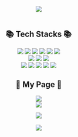 <div align=center>

<img src="https://capsule-render.vercel.app/api?type=cylinder&color=auto&height=100&section=header&text=Hyojeong's&nbsp;GitHub&fontSize=50" />  
  
  <br>  
    <br>
  
  ## 📚 Tech Stacks 📚  

<img src="https://img.shields.io/badge/Python-3776AB?style=for-the-badge&logo=Python&logoColor=white">
<img src="https://img.shields.io/badge/hadoop-66CCFF?style=for-the-badge&logo=apachehadoop&logoColor=black">
<img src="https://img.shields.io/badge/oracle-F80000?style=for-the-badge&logo=oracle&logoColor=white">
<img src="https://img.shields.io/badge/spark-E25A1C?style=for-the-badge&logo=apachespark&logoColor=white">
<img src="https://img.shields.io/badge/airflow-017CEE?style=for-the-badge&logo=apacheairflow&logoColor=white">
<img src="https://img.shields.io/badge/kafka-231F20?style=for-the-badge&logo=apachekafka&logoColor=white">  
<br>  
    
<img src="https://img.shields.io/badge/cloudflare-F38020?style=for-the-badge&logo=cloudflare&logoColor=white">
<img src="https://img.shields.io/badge/django-092E20?style=for-the-badge&logo=django&logoColor=white">
<img src="https://img.shields.io/badge/bootstrap-7952B3?style=for-the-badge&logo=bootstrap&logoColor=white">  
<br>  
<img src="https://img.shields.io/badge/trello-0052CC?style=for-the-badge&logo=trello&logoColor=white">
<img src="https://img.shields.io/badge/slack-4A154B?style=for-the-badge&logo=slack&logoColor=white">
<img src="https://img.shields.io/badge/docker-2496ED?style=for-the-badge&logo=docker&logoColor=white">
<img src="https://img.shields.io/badge/git-F05032?style=for-the-badge&logo=git&logoColor=white">
<img src="https://img.shields.io/badge/github-black?style=for-the-badge&logo=github&logoColor=white">  

<br>   

## 🎈 My Page 🎈

[<img src="https://img.shields.io/badge/Tstory-ffd500?style=for-the-badge">](https://hhongpizzz.tistory.com/)  
[<img src="https://img.shields.io/badge/Notion-000000?style=for-the-badge&logo=Notion&logoColor=white">](https://tasty-visitor-52e.notion.site/Data-Engineer-Hong-Hyojeong-22f717b7625348c8bf7b10df2f2b2a19)
<br>  



<img src="https://github-readme-stats.vercel.app/api/top-langs/?username=hhongpiz&layout=compact"><br><br>
<img src="https://github-readme-stats.vercel.app/api?username=hhongpiz&show_icons=true">

<!--
**hhongpiz/hhongpiz** is a ✨ _special_ ✨ repository because its `README.md` (this file) appears on your GitHub profile.

Here are some ideas to get you started:

- 🔭 I’m currently working on ...
- 🌱 I’m currently learning ...
- 👯 I’m looking to collaborate on ...
- 🤔 I’m looking for help with ...
- 💬 Ask me about ...
- 📫 How to reach me: ...
- 😄 Pronouns: ...
- ⚡ Fun fact: ...
--!>
</div>
